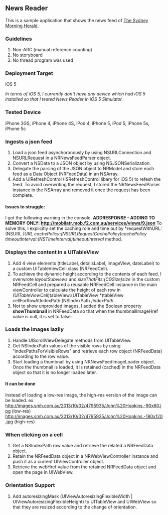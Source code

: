 ## News Reader

This is a sample application that shows the news feed of [The Sydney Morning Herald](http://www.smh.com.au/).


### Guidelines

1. Non-ARC (manual reference counting)
2. No storyboard
3. No thread program was used


### Deployment Target
iOS 5

*In terms of iOS 5, I currently don't have any device which had iOS 5 installed so that I tested News Reader in iOS 5 Simulator.*


### Tested Device
iPhone 3GS, iPhone 4, iPhone 4S, iPod 4, iPhone 5, iPod 5, iPhone 5s, iPhone 5c


### Ingests a json feed

1. Load a json feed asynchoronously by using NSURLConnection and NSURLRequest in a NRNewsFeedParser object.
2. Convert a NSData to a JSON object by using NSJSONSerialization. 
3. Delegate the parsing of the JSON object to NRModel and store each feed as a Data Object (NRFeedData) in an NSArray.
3. Add a UIRefreshControl (ISRefreshControl libary for iOS 5) to refesh the feed. To avoid overwriting the request, I stored the NRNewsFeedParser instance in the NSArray and removed it once the request has been complete.

#### Issues to struggle:
I got the following warning in the console.
**ADDRESPONSE - ADDING TO MEMORY ONLY: http://mobilatr.mob.f2.com.au/services/views/9.json**
To solve this, I explicitly set the caching role and time out by *requestWithURL:(NSURL *)URL cachePolicy:(NSURLRequestCachePolicy)cachePolicy timeoutInterval:(NSTimeInterval)timeoutInterval* method.


### Displays the content in a UITableView

1. Add 4 view elements (titleLabel, detailsLabel, imageView, dateLabel) to a custom UITableViewCell class (NRFeedCell).
2. To achieve the dynamic height according to the contents of each feed, I overwrote *layoutSubviews* and *sizeThatFits:(CGSize)size* in the custom NRFeedCell and prepared a reusable NRFeedCell instance in the main viewController to calculate the height of each row in *(UITableViewCell*)tableView:(UITableView *)tableView cellForRowAtIndexPath:(NSIndexPath *)indexPath*.
3. Not to show unprovided images, I added the Boolean property **showThumbnail** in NRFeedData so that when the thumbnailImageHref value is null, it is set to false.


### Loads the images lazily

1. Handle UIScrollViewDelegate methods from UITableView.
2. Get NSIndexPath values of the visible rows by using "indexPathsForVisibleRows" and retrieve each row object (NRFeedData) according to the row value.
3. Start loading a thumbnail by using NRNewsFeedImageLoader object. Once the thumbnail is loaded, it is retained (cached) in the NRFeedData object so that it is no longer loaded later.

#### It can be done
Instead of loading a low-res image, the high-res version of the image can be loaded.
ex. 
http://images.smh.com.au/2013/10/02/4795935/John%20Hopkins.-90x60.jpg (low-res)
http://images.smh.com.au/2013/10/02/4795935/John%20Hopkins.-180x120.jpg (high-res)


### When clicking on a cell

1. Get a NSIndexPath row value and retrieve the related a NRFeedData object. 
2. Retain the NRFeedData object in a NRWebViewController instance and push it as a current UIViewController object.
3. Retrieve the webHref value from the retained NRFeedData object and open the page in UIWebView.


### Orientation Support

1. Add autoresizingMask (UIViewAutoresizingFlexibleWidth | UIViewAutoresizingFlexibleHeight) to UITableView and UIWebView so that they are resized according to the change of orientation.